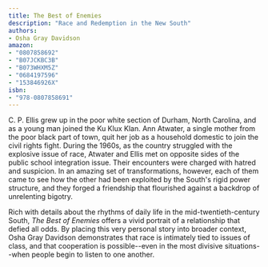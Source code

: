 ```yaml
---
title: The Best of Enemies
description: "Race and Redemption in the New South"
authors:
- Osha Gray Davidson
amazon:
- "0807858692"
- "B07JCKBC3B"
- "B073WHXM5Z"
- "0684197596"
- "153846926X"
isbn:
- "978-0807858691"
---
```

C. P. Ellis grew up in the poor white section of Durham, North Carolina, and as a young man joined the Ku Klux Klan. Ann Atwater, a single mother from the poor black part of town, quit her job as a household domestic to join the civil rights fight. During the 1960s, as the country struggled with the explosive issue of race, Atwater and Ellis met on opposite sides of the public school integration issue. Their encounters were charged with hatred and suspicion. In an amazing set of transformations, however, each of them came to see how the other had been exploited by the South's rigid power structure, and they forged a friendship that flourished against a backdrop of unrelenting bigotry.

Rich with details about the rhythms of daily life in the mid-twentieth-century South, _The Best of Enemies_ offers a vivid portrait of a relationship that defied all odds. By placing this very personal story into broader context, Osha Gray Davidson demonstrates that race is intimately tied to issues of class, and that cooperation is possible--even in the most divisive situations--when people begin to listen to one another.

  
